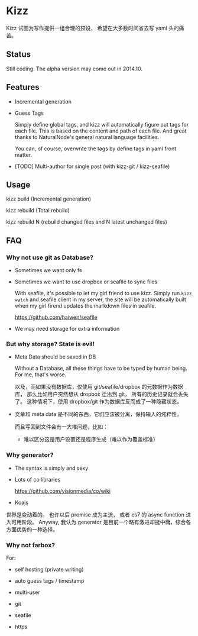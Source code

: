 # Kizz

Kizz 试图为写作提供一组合理的预设，
希望在大多数时间省去写 yaml 头的痛苦。

## Status

Still coding. The alpha version may come out in 2014.10.

## Features

- Incremental generation

- Guess Tags

    Simply define global tags, and kizz will automatically figure out tags for each file. This is based on the content and path of each file. And great thanks to NaturalNode's general natural language facilities.

    You can, of course, overwrite the tags by define tags in yaml front matter.

- [TODO] Multi-author for single post (with kizz-git / kizz-seafile)

## Usage

kizz build (Incremental generation)

kizz rebuild (Total rebuild)

kizz rebuild N (rebuild changed files and  N latest unchanged files)

## FAQ

### Why not use git as Database?

- Sometimes we want only fs

- Sometimes we want to use dropbox or seafile to sync files

    With seafile, it's possible to let my girl friend to use kizz. Simply run `kizz watch` and seafile client in my server, the site will be automatically built when my girl firend updates the markdown files in seafile.

    https://github.com/haiwen/seafile

- We may need storage for extra information

### But why storage? State is evil!

- Meta Data should be saved in DB

    Without a Database, all these things have to be typed by human being.
    For me, that's worse.

    以及，而如果没有数据库，仅使用 git/seafile/dropbox 的元数据作为数据库，
    那么比如用户突然想从 dropbox 迁出到 git，
    所有的历史记录就会丢失了。
    这种情况下，使用 dropbox/git 作为数据库反而成了一种隐藏状态。

- 文章和 meta data 是不同的东西，它们应该被分离，保持输入的纯粹性。

    而且写回到文件会有一大堆问题，比如：

    - 难以区分这是用户设置还是程序生成（难以作为覆盖标准）

### Why generator?

- The syntax is simply and sexy

- Lots of co libraries

    https://github.com/visionmedia/co/wiki

- Koajs

世界是变动着的。
也许以后 promise 成为主流，
或者 es7 的 async function 进入可用阶段。
Anyway, 我认为 generator 是目前一个略有激进却挺中庸，综合各方面优势的一种选择。

### Why not farbox?

For:

- self hosting (private writing)

- auto guess tags / timestamp

- multi-user

- git

- seafile

- https

